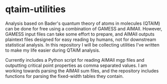 # qtaim-utilities

Analysis based on Bader's quantum theory of atoms in molecules (QTAIM) can be done for free using a combination of GAMESS and AIMAll.
However, GAMESS input files can take some effort to prepare, and AIMAll outputs plaintext files designed for easy reading by humans, not for downstream statistical analysis.
In this repository I will be collecting utilities I've written to make my life easier during QTAIM analysis.

Currently includes a Python script for reading AIMAll mgp files and outputting critical point properties as comma separated values.
I am working towards parsing the AIMAll sum files, and the repository includes functions for parsing the fixed-width tables they contain.
